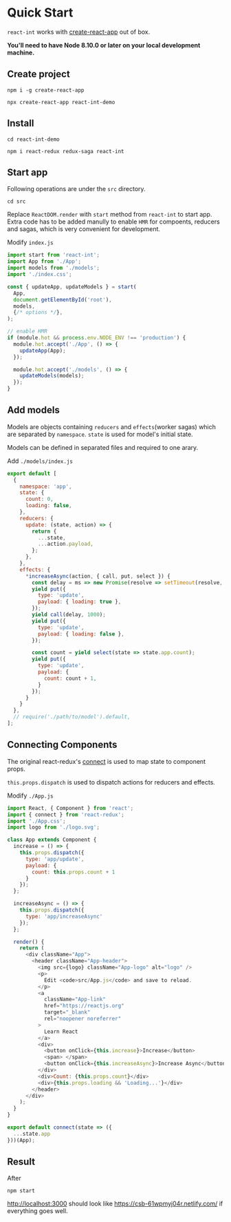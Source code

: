 # Quick Start

`react-int` works with [create-react-app][4] out of box.

**You'll need to have Node 8.10.0 or later on your local development machine.**

## Create project

    npm i -g create-react-app

    npx create-react-app react-int-demo 

## Install

    cd react-int-demo

    npm i react-redux redux-saga react-int

## Start app

Following operations are under the `src` directory.

    cd src

Replace `ReactDOM.render` with `start` method from `react-int` to start app. Extra code has to be added manully to enable `HMR` for compoents, reducers and sagas, which is very convenient for development.

Modify `index.js`

```javascript
import start from 'react-int';
import App from './App';
import models from './models';
import './index.css';

const { updateApp, updateModels } = start(
  App,
  document.getElementById('root'),
  models,
  {/* options */},
);

// enable HMR
if (module.hot && process.env.NODE_ENV !== 'production') {
  module.hot.accept('./App', () => {
    updateApp(App);
  });

  module.hot.accept('./models', () => {
    updateModels(models);
  });
}
```

## Add models

Models are objects containing `reducers` and `effects`(worker sagas) which are separated by `namespace`. `state` is used for model's initial state.

Models can be defined in separated files and required to one arary.

Add `./models/index.js`

```javascript
export default [
  {
    namespace: 'app',
    state: {
      count: 0,
      loading: false,
    },
    reducers: {
      update: (state, action) => {
        return {
          ...state,
          ...action.payload,
        };
      },
    },
    effects: {
      *increaseAsync(action, { call, put, select }) {
        const delay = ms => new Promise(resolve => setTimeout(resolve, ms));
        yield put({
          type: 'update',
          payload: { loading: true },
        });
        yield call(delay, 1000);
        yield put({
          type: 'update',
          payload: { loading: false },
        });

        const count = yield select(state => state.app.count);
        yield put({
          type: 'update',
          payload: {
            count: count + 1,
          }
        });
      }
    }
  }, 
  // require('./path/to/model').default, 
];
```

## Connecting Components

The original react-redux's [connect][5] is used to map state to component props.

`this.props.dispatch` is used to dispatch actions for reducers and effects.

Modify `./App.js`

```javascript
import React, { Component } from 'react';
import { connect } from 'react-redux';
import './App.css';
import logo from './logo.svg';

class App extends Component {
  increase = () => {
    this.props.dispatch({
      type: 'app/update',
      payload: {
        count: this.props.count + 1
      }
    });
  };

  increaseAsync = () => {
    this.props.dispatch({
      type: 'app/increaseAsync'
    });
  };

  render() {
    return (
      <div className="App">
        <header className="App-header">
          <img src={logo} className="App-logo" alt="logo" />
          <p>
            Edit <code>src/App.js</code> and save to reload.
          </p>
          <a
            className="App-link"
            href="https://reactjs.org"
            target="_blank"
            rel="noopener noreferrer"
          >
            Learn React
          </a>
          <div>
            <button onClick={this.increase}>Increase</button>
            <span> </span>
            <button onClick={this.increaseAsync}>Increase Async</button>
          </div>
          <div>Count: {this.props.count}</div>
          <div>{this.props.loading && 'Loading...'}</div>
        </header>
      </div>
    );
  }
}

export default connect(state => ({
  ...state.app
}))(App);
```

## Result

After 

    npm start

<http://localhost:3000> should look like <https://csb-61wpmyj04r.netlify.com/> if everything goes well.

[0]: https://github.com/facebook/react
[1]: https://github.com/reduxjs/react-redux
[2]: https://github.com/redux-saga/redux-saga
[3]: https://github.com/dvajs/dva
[4]: https://github.com/facebook/create-react-app
[5]: https://github.com/reduxjs/react-redux/blob/master/docs/api/connect.md
